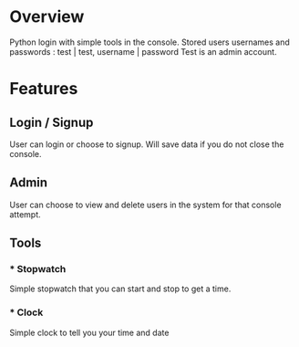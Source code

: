 # Overview
Python login with simple tools in the console.
Stored users usernames and passwords : test | test, username | password 
Test is an admin account. 

# Features
## Login / Signup
User can login or choose to signup. Will save data if you do not close the console. 
## Admin 
User can choose to view and delete users in the system for that console attempt.
## Tools 
### * Stopwatch 
Simple stopwatch that you can start and stop to get a time. 
### * Clock 
Simple clock to tell you your time and date
